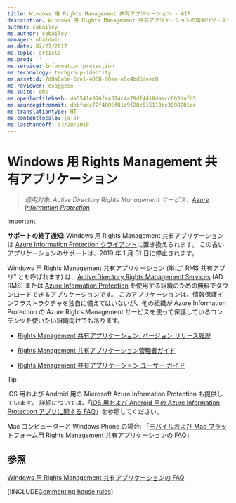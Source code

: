 ```yaml
---
title: Windows 用 Rights Management 共有アプリケーション - AIP
description: Windows 用 Rights Management 共有アプリケーションの情報リソースです。 これは無償でダウンロード可能なアプリケーションであり、Active Directory Rights Management サービス (AD RMS) または Azure Information Protection を使用している組織、および独自の情報保護インフラストラクチャを持たないが、Azure Information Protection を使用する他の組織が保護したコンテンツを使用したい組織を対象とするアプリケーションです。
author: cabailey
ms.author: cabailey
manager: mbaldwin
ms.date: 07/27/2017
ms.topic: article
ms.prod: ''
ms.service: information-protection
ms.technology: techgroup-identity
ms.assetid: 7d8a8abe-6de1-4088-90ee-e0c4bd6deec8
ms.reviewer: esaggese
ms.suite: ems
ms.openlocfilehash: 4a5541e076fa4324c4a79df4d18daacc6b3dafb5
ms.sourcegitcommit: dbbfadc72f4005f81c9f28c515119bc3098201ce
ms.translationtype: HT
ms.contentlocale: ja-JP
ms.lasthandoff: 03/28/2018
---
```

# <a name="rights-management-sharing-application-for-windows"></a>Windows 用 Rights Management 共有アプリケーション

>*適用対象: Active Directory Rights Management サービス、[Azure Information Protection](https://azure.microsoft.com/pricing/details/information-protection)*

> [!IMPORTANT]
> **サポートの終了通知**: Windows 用 Rights Management 共有アプリケーションは [Azure Information Protection クライアント](aip-client.md)に置き換えられます。 この古いアプリケーションのサポートは、2019 年 1 月 31 日に停止されます。 


Windows 用 Rights Management 共有アプリケーション (単に“ RMS 共有アプリ” とも呼ばれます) は、[Active Directory Rights Management Services](https://technet.microsoft.com/library/cc772403.aspx) (AD RMS) または [Azure Information Protection](../understand-explore/what-is-information-protection.md) を使用する組織のための無料でダウンロードできるアプリケーションです。 このアプリケーションは、情報保護インフラストラクチャを独自に備えてはいないが、他の組織が Azure Information Protection の Azure Rights Management サービスを使って保護しているコンテンツを使いたい組織向けでもあります。

-   [Rights Management 共有アプリケーション: バージョン リリース履歴](sharing-app-version-release-history.md)

-   [Rights Management 共有アプリケーション管理者ガイド](sharing-app-admin-guide.md)

-   [Rights Management 共有アプリケーション ユーザー ガイド](sharing-app-user-guide.md)

> [!TIP]
> iOS 用および Android 用の Microsoft Azure Information Protection も提供しています。 詳細については、「[iOS 用および Android 用の Azure Information Protection アプリに関する FAQ](mobile-app-faq.md )」を参照してください。
> 
> Mac コンピューターと Windows Phone の場合: 「[モバイルおよび Mac プラットフォーム用 Rights Management 共有アプリケーションの FAQ](http://technet.microsoft.com/dn451248)」

## <a name="see-also"></a>参照
[Windows 用 Rights Management 共有アプリケーションの FAQ](http://technet.microsoft.com/dn467883)

[!INCLUDE[Commenting house rules](../includes/houserules.md)]
